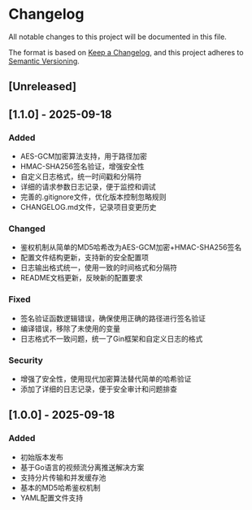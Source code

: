 # Changelog

All notable changes to this project will be documented in this file.

The format is based on [Keep a Changelog](https://keepachangelog.com/en/1.0.0/),
and this project adheres to [Semantic Versioning](https://semver.org/spec/v2.0.0.html).

## [Unreleased]

## [1.1.0] - 2025-09-18

### Added
- AES-GCM加密算法支持，用于路径加密
- HMAC-SHA256签名验证，增强安全性
- 自定义日志格式，统一时间戳和分隔符
- 详细的请求参数日志记录，便于监控和调试
- 完善的.gitignore文件，优化版本控制忽略规则
- CHANGELOG.md文件，记录项目变更历史

### Changed
- 鉴权机制从简单的MD5哈希改为AES-GCM加密+HMAC-SHA256签名
- 配置文件结构更新，支持新的安全配置项
- 日志输出格式统一，使用一致的时间格式和分隔符
- README文档更新，反映新的配置要求

### Fixed
- 签名验证函数逻辑错误，确保使用正确的路径进行签名验证
- 编译错误，移除了未使用的变量
- 日志格式不一致问题，统一了Gin框架和自定义日志的格式

### Security
- 增强了安全性，使用现代加密算法替代简单的哈希验证
- 添加了详细的日志记录，便于安全审计和问题排查

## [1.0.0] - 2025-09-18

### Added
- 初始版本发布
- 基于Go语言的视频流分离推送解决方案
- 支持分片传输和并发缓存池
- 基本的MD5哈希鉴权机制
- YAML配置文件支持